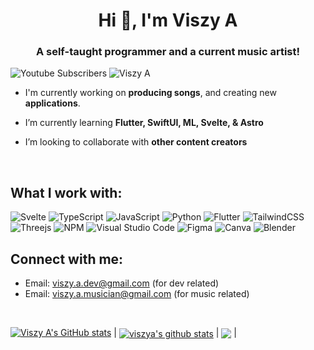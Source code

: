 <h1 align="center">Hi 👋, I'm Viszy A</h1>
<h3 align="center">A self-taught programmer and a current music artist!</h3>

![Youtube Subscribers](https://img.shields.io/youtube/channel/subscribers/UC03z9wDE6xsbdMc9WqfCQFQ?label=ViszyA%20%7C%20Youtube&logoColor=w&style=for-the-badge)
<object>![Viszy A](https://img.shields.io/badge/ViszyA-1ED760?style=for-the-badge&logo=spotify&logoColor=white&link=https://open.spotify.com/artist/7kGRpciEMKqYeKr1fuOLB1&color=darkgreen)</object>

- I'm currently working on **producing songs**, and creating new **applications**.

- I’m currently learning **Flutter, SwiftUI, ML, Svelte, & Astro**

- I’m looking to collaborate with **other content creators**
<br>

## What I work with:

![Svelte](https://img.shields.io/badge/svelte-%23007ACC.svg?style=for-the-badge&logo=svelte&logoColor=white&labelColor=orange&color=orange)
![TypeScript](https://img.shields.io/badge/typescript-%23007ACC.svg?style=for-the-badge&logo=typescript&logoColor=white)
![JavaScript](https://img.shields.io/badge/javascript-%23323330.svg?style=for-the-badge&logo=javascript&logoColor=%23F7DF1E)
![Python](https://img.shields.io/badge/python-3670A0?style=for-the-badge&logo=python&logoColor=ffdd54)
![Flutter](https://img.shields.io/badge/Flutter-%2302569B.svg?style=for-the-badge&logo=Flutter&logoColor=white)
![TailwindCSS](https://img.shields.io/badge/tailwindcss-%2338B2AC.svg?style=for-the-badge&logo=tailwind-css&logoColor=white)
![Threejs](https://img.shields.io/badge/threejs-black?style=for-the-badge&logo=three.js&logoColor=white)
![NPM](https://img.shields.io/badge/NPM-%23000000.svg?style=for-the-badge&logo=npm&logoColor=white)
![Visual Studio Code](https://img.shields.io/badge/Visual%20Studio%20Code-0078d7.svg?style=for-the-badge&logo=visual-studio-code&logoColor=white)
![Figma](https://img.shields.io/badge/figma-%23F24E1E.svg?style=for-the-badge&logo=figma&logoColor=white)
![Canva](https://img.shields.io/badge/Canva-%2300C4CC.svg?style=for-the-badge&logo=Canva&logoColor=white)
![Blender](https://img.shields.io/badge/blender-%23F5792A.svg?style=for-the-badge&logo=blender&logoColor=white)
<br>

## Connect with me:

 - Email: viszy.a.dev@gmail.com (for dev related)
 - Email: viszy.a.musician@gmail.com (for music related)


<br />

[![Viszy A's GitHub stats](https://github-readme-stats.vercel.app/api?username=viszya)](https://github.com/viszya/github-readme-stats)
| <a href="https://github.com/viszya/github-readme-stats"><img align="center" src="https://github-readme-stats.vercel.app/api?username=viszya&show_icons=true&include_all_commits=true&theme=buefy&hide_border=true" alt="viszya's github stats" /></a> | <a href="https://github.com/viszya/github-readme-stats"><img align="center" src="https://github-readme-stats.vercel.app/api/top-langs/?username=viszya&layout=compact&theme=buefy&hide_border=true" /></a> |
